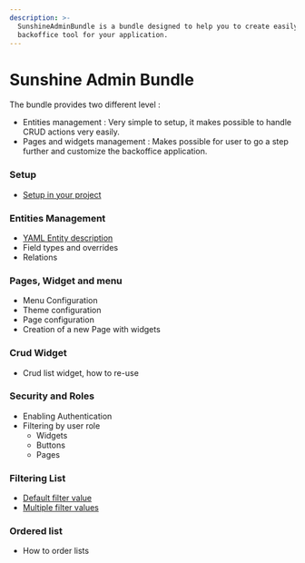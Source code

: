 ```yaml
---
description: >-
  SunshineAdminBundle is a bundle designed to help you to create easily a
  backoffice tool for your application.
---
```


# Sunshine Admin Bundle

The bundle provides two different level :

* Entities management : Very simple to setup, it makes possible to handle CRUD actions very easily.
* Pages and widgets management : Makes possible for user to go a step further and customize the backoffice application.

### Setup

* [Setup in your project](setup.md)

### Entities Management

* [YAML Entity description](yaml-entity-configuration.md)
* Field types and overrides
* Relations

### Pages, Widget and menu

* Menu Configuration
* Theme configuration
* Page configuration
* Creation of a new Page with widgets

### Crud Widget

* Crud list widget, how to re-use

### Security and Roles

* Enabling Authentication
* Filtering by user role
  * Widgets
  * Buttons
  * Pages

### Filtering List

* [Default filter value](filtering-default-values.md)
* [Multiple filter values](filtering-options-multiple.md)

### Ordered list

* How to order lists

